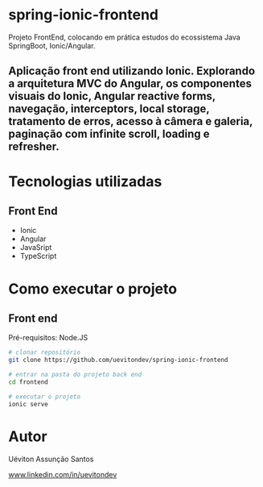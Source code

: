 # spring-ionic-frontend
Projeto FrontEnd, colocando em prática estudos do ecossistema Java SpringBoot, Ionic/Angular.

## Aplicação front end utilizando Ionic. Explorando a arquitetura MVC do Angular, os componentes visuais do Ionic, Angular reactive forms, navegação, interceptors, local storage, tratamento de erros, acesso à câmera e galeria, paginação com infinite scroll, loading e refresher.


# Tecnologias utilizadas
## Front End
- Ionic
- Angular
- JavaSript
- TypeScript

# Como executar o projeto

## Front end
Pré-requisitos: Node.JS

```bash
# clonar repositório
git clone https://github.com/uevitondev/spring-ionic-frontend

# entrar na pasta do projeto back end
cd frontend

# executar o projeto
ionic serve
```

# Autor

Uéviton Assunção Santos

www.linkedin.com/in/uevitondev
